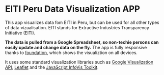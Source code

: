 EITI Peru Data Visualization APP
====

This app visualizes data fom EITI in Peru, but can be used for all other types of data vizualisation. EITI stands for  Extractive Industries Transparency Initiative (EITI).

**The data is pulled from a Google Spreadsheet, so non-techie persons can easily update and change data on the fly.** The app is fully responsive thanks to [foundation](http://foundation.zurb.com/), which shows the visualiztion on all devices. 

It uses some standard visualization libraries such as [Google Visualization API](https://developers.google.com/chart/interactive/docs/reference), [Leaflet](http://leafletjs.com/) and the [JavaScript InfoVis Toolkit](https://philogb.github.io/jit/index.html).


